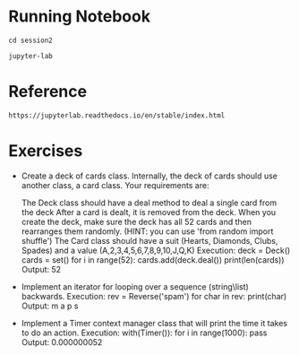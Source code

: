 # **Running Notebook**

`cd session2`

`jupyter-lab`

# **Reference**

`https://jupyterlab.readthedocs.io/en/stable/index.html`

# **Exercises**

* Create a deck of cards class. 
Internally, the deck of cards should use another class, a card class. 
Your requirements are:

    The Deck class should have a deal method to deal a single card from the deck
    After a card is dealt, it is removed from the deck.
    When you create the deck, make sure the deck has all 52 cards and then rearranges them randomly. (HINT: you can use 'from random import shuffle')
    The Card class should have a suit (Hearts, Diamonds, Clubs, Spades) and a value (A,2,3,4,5,6,7,8,9,10,J,Q,K)
    Execution:
        deck = Deck()
        cards = set()
        for i in range(52):
            cards.add(deck.deal())
        print(len(cards))
    Output: 
        52
* Implement an iterator for looping over a sequence (string\list) backwards. 
  Execution:
      rev = Reverse('spam')
      for char in rev:
          print(char)
  Output:
      m
      a
      p
      s
* Implement a Timer context manager class that will print the time it takes to do an action. 
  Execution:
      with(Timer()):
          for i in range(1000):
              pass
  Output:
      0.000000052
 

